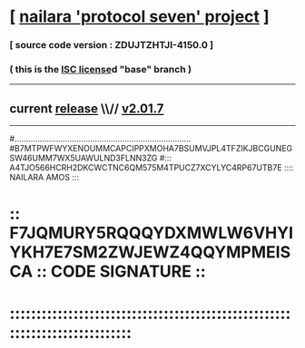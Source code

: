 
# [ [nailara 'protocol seven' project](http://nailara.network/) ]

### [ source code version : ZDUJTZHTJI-4150.0 ]

### ( this is the [ISC license](license)d "base" branch )
---
## current [release](https://github.com/nailara-technologies/protocol-7/releases) \\\\// [v2.01.7](https://github.com/nailara-technologies/protocol-7/releases/tag/v2.01.7)
---

#.............................................................................
#B7MTPWFWYXENOUMMCAPCIPPXMOHA7BSUMVJPL4TFZIKJBCGUNEGSW46UMM7WX5UAWULND3FLNN3ZG
#::: A4TJO566HCRH2DKCWCTNC6QM575M4TPUCZ7XCYLYC4RP67UTB7E :::: NAILARA AMOS :::
# :: F7JQMURY5RQQQYDXMWLW6VHYIYKH7E7SM2ZWJEWZ4QQYMPMEISCA :: CODE SIGNATURE ::
# ::::::::::::::::::::::::::::::::::::::::::::::::::::::::::::::::::::::::::::
